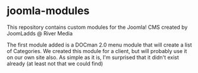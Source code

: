joomla-modules
=================================

This repository contains custom modules for the Joomla! CMS created by JoomLadds @ River Media

The first module added is a DOCman 2.0 menu module that will create a list of Categories. We created this module for a client, but will probably use it on our own site also. As simple as it is, I'm surprised that it didn't exist already (at least not that we could find)
